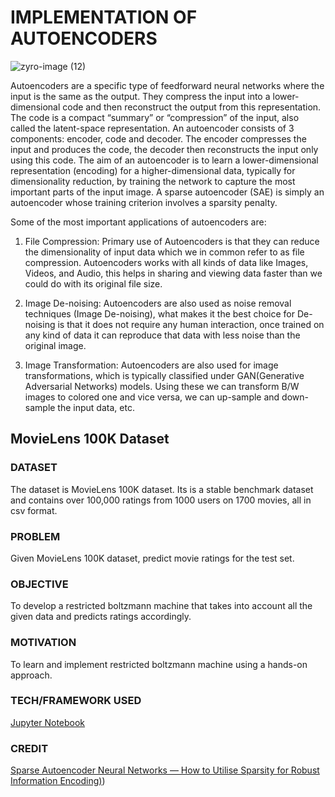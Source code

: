 # IMPLEMENTATION OF AUTOENCODERS

![zyro-image (12)](https://user-images.githubusercontent.com/94697656/204704383-d5464381-5894-4b70-a5ed-62be7119aa68.png)


Autoencoders are a specific type of feedforward neural networks where the input is the same as the output. They compress the input into a lower-dimensional code and then reconstruct the output from this representation. The code is a compact “summary” or “compression” of the input, also called the latent-space representation.
An autoencoder consists of 3 components: encoder, code and decoder. The encoder compresses the input and produces the code, the decoder then reconstructs the input only using this code. The aim of an autoencoder is to learn a lower-dimensional representation (encoding) for a higher-dimensional data, typically for dimensionality reduction, by training the network to capture the most important parts of the input image. A sparse autoencoder (SAE) is simply an autoencoder whose training criterion involves a sparsity penalty.

Some of the most important applications of autoencoders are:
1. File Compression: Primary use of Autoencoders is that they can reduce the dimensionality of input data which we in common refer to as file compression. Autoencoders works with all kinds of data like Images, Videos, and Audio, this helps in sharing and viewing data faster than we could do with its original file size.

2. Image De-noising: Autoencoders are also used as noise removal techniques (Image De-noising), what makes it the best choice for De-noising is that it does not require any human interaction, once trained on any kind of data it can reproduce that data with less noise than the original image.

3. Image Transformation: Autoencoders are also used for image transformations, which is typically classified under GAN(Generative Adversarial Networks) models. Using these we can transform B/W images to colored one and vice versa, we can up-sample and down-sample the input data, etc.

## MovieLens 100K Dataset
### DATASET
The dataset is MovieLens 100K dataset. Its is a stable benchmark dataset and contains over 100,000 ratings from 1000 users on 1700 movies, all in csv format.  

### PROBLEM
Given MovieLens 100K dataset, predict movie ratings for the test set.

### OBJECTIVE
To develop a restricted boltzmann machine that takes into account all the given data and predicts ratings accordingly.

### MOTIVATION
To learn and implement restricted boltzmann machine using a hands-on approach.


### TECH/FRAMEWORK USED
[Jupyter Notebook](https://jupyter.org/)

### CREDIT
[Sparse Autoencoder Neural Networks — How to Utilise Sparsity for Robust Information Encoding)](https://towardsdatascience.com/sparse-autoencoder-neural-networks-how-to-utilise-sparsity-for-robust-information-encoding-6aa9ff542bc9))

